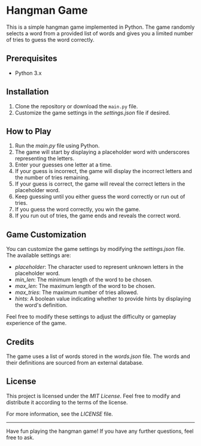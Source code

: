 # Hangman Game

This is a simple hangman game implemented in Python. The game randomly selects a word from a provided list of words and gives you a limited number of tries to guess the word correctly. 

## Prerequisites

- Python 3.x

## Installation

1. Clone the repository or download the `main.py` file.
2. Customize the game settings in the *settings.json* file if desired.

## How to Play

1. Run the *main.py* file using Python.
2. The game will start by displaying a placeholder word with underscores representing the letters.
3. Enter your guesses one letter at a time.
4. If your guess is incorrect, the game will display the incorrect letters and the number of tries remaining.
5. If your guess is correct, the game will reveal the correct letters in the placeholder word.
6. Keep guessing until you either guess the word correctly or run out of tries.
7. If you guess the word correctly, you win the game.
8. If you run out of tries, the game ends and reveals the correct word.

## Game Customization

You can customize the game settings by modifying the *settings.json* file. The available settings are:

- *placeholder*: The character used to represent unknown letters in the placeholder word.
- *min_len*: The minimum length of the word to be chosen.
- *max_len*: The maximum length of the word to be chosen.
- *max_tries*: The maximum number of tries allowed.
- *hints*: A boolean value indicating whether to provide hints by displaying the word's definition.

Feel free to modify these settings to adjust the difficulty or gameplay experience of the game.

## Credits

The game uses a list of words stored in the *words.json* file. The words and their definitions are sourced from an external database.

## License

This project is licensed under the *MIT License*. Feel free to modify and distribute it according to the terms of the license.

For more information, see the *LICENSE* file.

---

Have fun playing the hangman game! If you have any further questions, feel free to ask.
